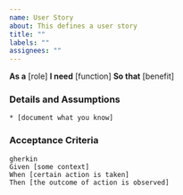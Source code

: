 ```yaml
---
name: User Story
about: This defines a user story
title: ""
labels: ""
assignees: ""
---
```


**As a** [role]
**I need** [function]
**So that** [benefit]

### Details and Assumptions

    * [document what you know]

### Acceptance Criteria

    gherkin
    Given [some context]
    When [certain action is taken]
    Then [the outcome of action is observed]
